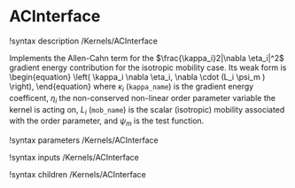 # ACInterface

!syntax description /Kernels/ACInterface

Implements the Allen-Cahn term for the $\frac{\kappa_i}2|\nabla \eta_i|^2$ gradient
energy contribution for the isotropic mobility case. Its weak form is
\begin{equation}
\left( \kappa_i \nabla \eta_i, \nabla \cdot (L_i \psi_m ) \right),
\end{equation}
where $\kappa_i$ (`kappa_name`) is the gradient energy coefficent, $\eta_i$ the non-conserved
non-linear order parameter variable the kernel is acting on, $L_i$ (`mob_name`) is
the scalar (isotropic) mobility associated with the order parameter, and $\psi_m$
is the test function.

!syntax parameters /Kernels/ACInterface

!syntax inputs /Kernels/ACInterface

!syntax children /Kernels/ACInterface
